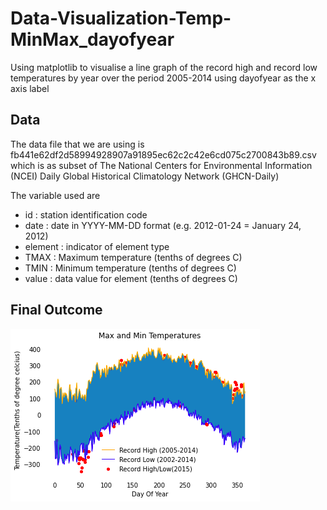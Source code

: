 # Data-Visualization-Temp-MinMax_dayofyear
Using matplotlib to visualise a line graph of the record high and record low temperatures by year over the period 2005-2014 using dayofyear as the x axis label

## Data
The data file that we are using is fb441e62df2d58994928907a91895ec62c2c42e6cd075c2700843b89.csv which is as subset of The National Centers for Environmental Information (NCEI) Daily Global Historical Climatology Network (GHCN-Daily)

The variable used are 
* id : station identification code 
* date : date in YYYY-MM-DD format (e.g. 2012-01-24 = January 24, 2012) 
* element : indicator of element type 
* TMAX : Maximum temperature (tenths of degrees C) 
* TMIN : Minimum temperature (tenths of degrees C) 
* value : data value for element (tenths of degrees C)

## Final Outcome
![](img.png)


